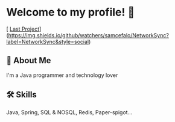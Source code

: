
# Welcome to my profile! 👋

[ [Last Project](https://github.com/samcefalo/NetworkSync/)](https://img.shields.io/github/watchers/samcefalo/NetworkSync?label=NetworkSync&style=social)

## 🚀 About Me
I'm a Java programmer and technology lover

## 🛠 Skills
Java, Spring, SQL & NOSQL, Redis, Paper-spigot...



